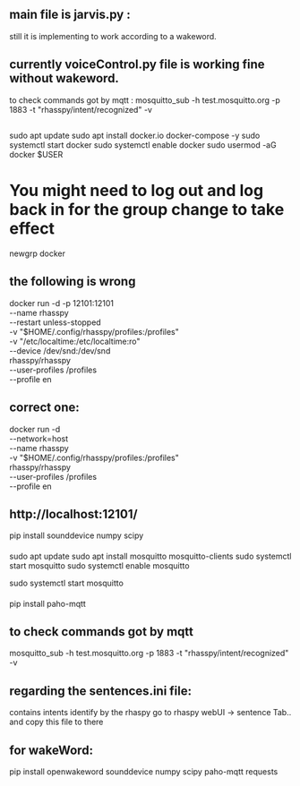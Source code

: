 ## main file is jarvis.py :
still it is implementing to work according to a wakeword.

## currently voiceControl.py file is working fine without wakeword.
to check commands got by mqtt :
mosquitto_sub -h test.mosquitto.org -p 1883 -t "rhasspy/intent/recognized" -v

##

sudo apt update
sudo apt install docker.io docker-compose -y
sudo systemctl start docker
sudo systemctl enable docker
sudo usermod -aG docker $USER
# You might need to log out and log back in for the group change to take effect
newgrp docker


## the following is wrong
docker run -d -p 12101:12101 \
    --name rhasspy \
    --restart unless-stopped \
    -v "$HOME/.config/rhasspy/profiles:/profiles" \
    -v "/etc/localtime:/etc/localtime:ro" \
    --device /dev/snd:/dev/snd \
    rhasspy/rhasspy \
    --user-profiles /profiles \
    --profile en
##
## correct one:
docker run -d \
  --network=host \
  --name rhasspy \
  -v "$HOME/.config/rhasspy/profiles:/profiles" \
  rhasspy/rhasspy \
  --user-profiles /profiles \
  --profile en



## http://localhost:12101/



pip install sounddevice numpy scipy

####
sudo apt update
sudo apt install mosquitto mosquitto-clients
sudo systemctl start mosquitto
sudo systemctl enable mosquitto

sudo systemctl start mosquitto
####


pip install paho-mqtt


## to check commands got by mqtt 
mosquitto_sub -h test.mosquitto.org -p 1883 -t "rhasspy/intent/recognized" -v




## regarding the sentences.ini file:
contains intents identify by the rhaspy
go to rhaspy webUI -> sentence Tab.. and copy this file to there



## for wakeWord:
pip install openwakeword sounddevice numpy scipy paho-mqtt requests